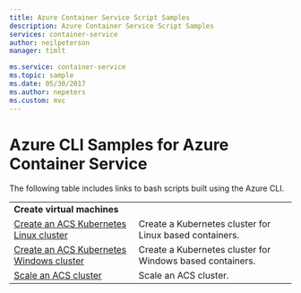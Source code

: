 ```yaml
---
title: Azure Container Service Script Samples
description: Azure Container Service Script Samples
services: container-service
author: neilpeterson
manager: timlt

ms.service: container-service
ms.topic: sample
ms.date: 05/30/2017
ms.author: nepeters
ms.custom: mvc
---
```


# Azure CLI Samples for Azure Container Service

The following table includes links to bash scripts built using the Azure CLI.

| | |
|---|---|
|**Create virtual machines**||
| [Create an ACS Kubernetes Linux cluster](./scripts/container-service-cli-deploy-k8s-linux.md?toc=%2fcli%2fazure%2ftoc.json) | Create a Kubernetes cluster for Linux based containers. |
| [Create an ACS Kubernetes Windows cluster](./scripts/container-service-cli-deploy-k8s-windows.md?toc=%2fcli%2fazure%2ftoc.json) | Create a Kubernetes cluster for Windows based containers. |
| [Scale an ACS cluster](./scripts/container-service-cli-scale-cluster.md?toc=%2fcli%2fazure%2ftoc.json) | Scale an ACS cluster. |
